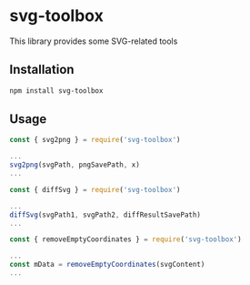 # svg-toolbox
This library provides some SVG-related tools

## Installation
```bash
npm install svg-toolbox
```
## Usage
```js
const { svg2png } = require('svg-toolbox')

...
svg2png(svgPath, pngSavePath, x)
...
```

```js
const { diffSvg } = require('svg-toolbox')

...
diffSvg(svgPath1, svgPath2, diffResultSavePath)
...
```

```js
const { removeEmptyCoordinates } = require('svg-toolbox')

...
const mData = removeEmptyCoordinates(svgContent)
...
```